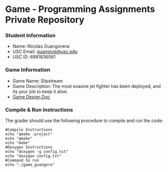 # Game - Programming Assignments Private Repository
### Student Information
  + Name: Nicolas Guangorena
  + USC Email: guangore@usc.edu
  + USC ID: 6891836061

### Game Information
  + Game Name: Slipstream
  + Game Description: The most evasive jet fighter has been deployed, and its your job to keep it alive.
  + [Game Design Doc](GameDesignDoc.md)


### Compile & Run Instructions
The grader should use the following procedure to compile and run the code:
```shell
#Compile Instructions
echo "qmake -project"
echo "qmake"
echo "make"
#Doxygen Instructions
echo "doxygen -g config.txt"
echo "doxygen config.txt"
#Command to run
echo "./game_guangore"
```

